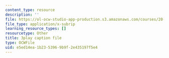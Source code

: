 ```yaml
---
content_type: resource
description: ''
file: https://ol-ocw-studio-app-production.s3.amazonaws.com/courses/20-219-becoming-the-next-bill-nye-writing-and-hosting-the-educational-show-january-iap-2015/e5ed14ea1b2353969b9f2e435197f5e4_aHygKFodPKg.vtt
file_type: application/x-subrip
learning_resource_types: []
resourcetype: Other
title: 3play caption file
type: OCWFile
uid: e5ed14ea-1b23-5396-9b9f-2e435197f5e4
---
```

